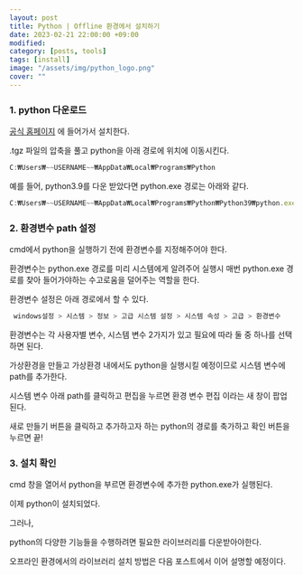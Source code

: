 ```yaml
---
layout: post
title: Python | Offline 환경에서 설치하기
date: 2023-02-21 22:00:00 +09:00
modified: 
category: [posts, tools]
tags: [install]
image: "/assets/img/python_logo.png"
cover: ""
---
```


### 1. python 다운로드

[공식 홈페이지](https://www.python.org/downloads/) 에 들어가서 설치한다.

.tgz 파일의 압축을 풀고 python을 아래 경로에 위치에 이동시킨다.

```jsx
C:₩Users₩~~USERNAME~~₩AppData₩Local₩Programs₩Python
```

예를 들어, python3.9를 다운 받았다면 python.exe 경로는 아래와 같다.

```jsx
C:₩Users₩~~USERNAME~~₩AppData₩Local₩Programs₩Python₩Python39₩python.exe
```

### 2. 환경변수 path 설정

cmd에서 python을 실행하기 전에 환경변수를 지정해주어야 한다.

환경변수는 python.exe 경로를 미리 시스템에게 알려주어 실행시 매번 python.exe 경로를 찾아 들어가야하는 수고로움을 덜어주는 역할을 한다.

환경변수 설정은 아래 경로에서 할 수 있다.

```jsx
 windows설정 > 시스템 > 정보 > 고급 시스템 설정 > 시스템 속성 > 고급 > 환경변수
```

환경변수는 각 사용자별 변수, 시스템 변수 2가지가 있고 필요에 따라 둘 중 하나를 선택하면 된다.

가상환경을 만들고 가상환경 내에서도 python을 실행시킬 예정이므로 시스템 변수에 path를 추가한다.

시스템 변수 아래 path를 클릭하고 편집을 누르면 환경 변수 편집 이라는 새 창이 팝업된다. 

새로 만들기 버튼을 클릭하고 추가하고자 하는 python의 경로를 축가하고 확인 버튼을 누르면 끝!

### 3. 설치 확인

cmd 창을 열어서 python을 부르면 환경변수에 추가한 python.exe가 실행된다.

이제 python이 설치되었다. 

그러나,

python의 다양한 기능들을 수행하려면 필요한 라이브러리를 다운받아야한다. 

오프라인 환경에서의 라이브러리 설치 방법은 다음 포스트에서 이어 설명할 예정이다.
